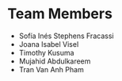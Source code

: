 # Team Members
* Sofía Inés Stephens Fracassi
* Joana Isabel Visel
* Timothy Kusuma
* Mujahid Abdulkareem
* Tran Van Anh Pham